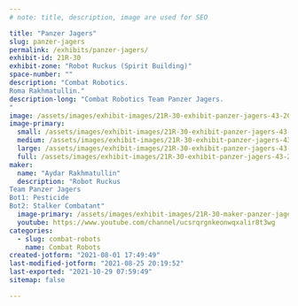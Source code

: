 ```yaml
---
# note: title, description, image are used for SEO

title: "Panzer Jagers"
slug: panzer-jagers
permalink: /exhibits/panzer-jagers/
exhibit-id: 21R-30
exhibit-zone: "Robot Ruckus (Spirit Building)"
space-number: ""
description: "Combat Robotics.
Roma Rakhmatullin."
description-long: "Combat Robotics Team Panzer Jagers.
"
image: /assets/images/exhibit-images/21R-30-exhibit-panzer-jagers-43-20210801-174541-5121-large.jpg
image-primary: 
  small: /assets/images/exhibit-images/21R-30-exhibit-panzer-jagers-43-20210801-174541-5121-small.jpg
  medium: /assets/images/exhibit-images/21R-30-exhibit-panzer-jagers-43-20210801-174541-5121-medium.jpg
  large: /assets/images/exhibit-images/21R-30-exhibit-panzer-jagers-43-20210801-174541-5121-large.jpg
  full: /assets/images/exhibit-images/21R-30-exhibit-panzer-jagers-43-20210801-174541-5121-full.jpg
maker: 
  name: "Aydar Rakhmatullin"
  description: "Robot Ruckus
Team Panzer Jagers
Bot1: Pesticide
Bot2: Stalker Combatant"
  image-primary: /assets/images/exhibit-images/21R-30-maker-panzer-jagers-20210801-174541-medium.jpg
  youtube: https://www.youtube.com/channel/ucsrqrgnkeonwqxalir8t3wg
categories: 
  - slug: combat-robots
    name: Combat Robots
created-jotform: "2021-08-01 17:49:49"
last-modified-jotform: "2021-08-25 20:19:52"
last-exported: "2021-10-29 07:59:49"
sitemap: false

---
```

